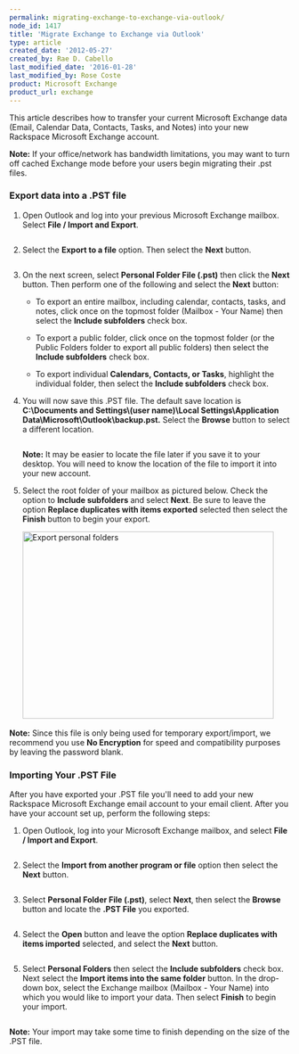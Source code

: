 ```yaml
---
permalink: migrating-exchange-to-exchange-via-outlook/
node_id: 1417
title: 'Migrate Exchange to Exchange via Outlook'
type: article
created_date: '2012-05-27'
created_by: Rae D. Cabello
last_modified_date: '2016-01-28'
last_modified_by: Rose Coste
product: Microsoft Exchange
product_url: exchange
---
```


This article describes how to transfer your current
Microsoft Exchange data (Email, Calendar Data, Contacts, Tasks, and
Notes) into your new Rackspace Microsoft Exchange account.

**Note:** If your office/network has bandwidth limitations, you may want to
turn off cached Exchange mode before your users begin migrating their
.pst files.

### Export data into a .PST file

1. Open Outlook and log into your
   previous Microsoft Exchange mailbox. Select **File / Import and
   Export**.

   <img src="{% asset_path exchange/migrating-exchange-to-exchange-via-outlook/1.png %}" alt="" />

2. Select the **Export to a file** option. Then select
   the **Next** button.

   <img src="{% asset_path exchange/migrating-exchange-to-exchange-via-outlook/2.png %}" alt="" />

3. On the next screen, select **Personal Folder File (.pst)** then click
   the **Next** button.
   Then perform one of the following and select the
   **Next** button:

   - To export an entire mailbox, including calendar, contacts, tasks,
     and notes, click once on the topmost folder (Mailbox - Your Name)
     then select the **Include subfolders** check box.

   - To export a public folder, click once on the topmost folder (or the
     Public Folders folder to export all public folders) then select the
     **Include subfolders** check box.

   - To export individual **Calendars, Contacts, or Tasks**, highlight
     the individual folder, then select the **Include subfolders**
     check box.

4. You will now save this .PST file. The default save location
   is **C:\\Documents and Settings\\(user name)\\Local
   Settings\\Application Data\\Microsoft\\Outlook\\backup.pst.**
   Select the **Browse** button to select a different location.

   <img src="{% asset_path exchange/migrating-exchange-to-exchange-via-outlook/3.png %}" alt="" />

   **Note:** It may be easier to locate the file later if you save it to your
   desktop. You will need to know the location of the file to import it
   into your new account.

5. Select the root folder of your mailbox as pictured below. Check
   the option to **Include subfolders** and select **Next**. Be sure to
   leave the option **Replace duplicates with items exported** selected
   then select the **Finish** button to begin your export.

   <img src="{% asset_path exchange/migrating-exchange-to-exchange-via-outlook/ExportPersonalFolders.png %}" alt="Export personal folders" width="451" height="336" />

   <img src="{% asset_path exchange/migrating-exchange-to-exchange-via-outlook/5.png %}" alt="" />

**Note:** Since this file is only being used for temporary export/import, we
recommend you use **No Encryption**
for speed and compatibility purposes by leaving the password blank.

### Importing Your .PST File

After you have exported your .PST file you'll need to add your new
Rackspace Microsoft Exchange email account to your email client. After
you have your account set up, perform the following steps:

1. Open Outlook, log into your
   Microsoft Exchange mailbox, and select **File / Import and Export**.

   <img src="{% asset_path exchange/migrating-exchange-to-exchange-via-outlook/1.png %}" alt="" />

2. Select the **Import from another program or file** option
   then select the **Next** button.

   <img src="{% asset_path exchange/migrating-exchange-to-exchange-via-outlook/6.png %}" alt="" />

3. Select **Personal Folder File (.pst)**, select **Next**, then
   select the **Browse** button and locate the **.PST File** you exported.

   <img src="{% asset_path exchange/migrating-exchange-to-exchange-via-outlook/7.png %}" alt="" />

4. Select the **Open** button and leave the option **Replace duplicates
   with items imported** selected, and select the **Next** button.

   <img src="{% asset_path exchange/migrating-exchange-to-exchange-via-outlook/8.png %}" alt="" />

5. Select **Personal Folders** then select the **Include
   subfolders** check box. Next select the **Import items into the same
   folder** button. In the drop-down box, select the Exchange mailbox
   (Mailbox - Your Name) into which you would like to import your data.
   Then select **Finish** to begin your import.

   <img src="{% asset_path exchange/migrating-exchange-to-exchange-via-outlook/10.png %}" alt="" />

**Note:** Your import may take some time to finish depending on the size of
the .PST file.
